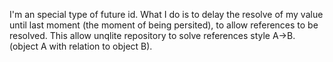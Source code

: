 I'm an special type of future id. 
What I do is to delay the resolve of my value until last moment (the moment of being persited), to allow references  to be resolved. 
This allow unqlite repository to solve references style A->B. (object A with relation to object B).